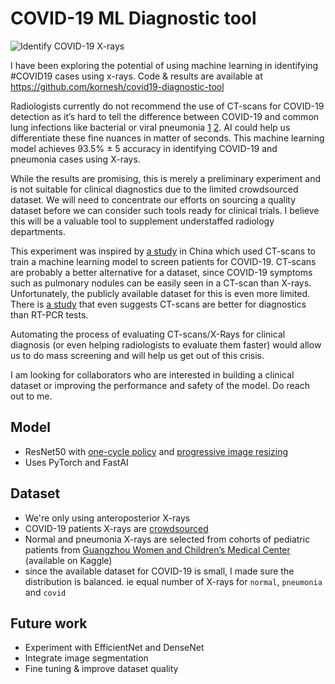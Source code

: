 # COVID-19 ML Diagnostic tool

![Identify COVID-19 X-rays](https://i.imgur.com/b6Ek63F.jpg)

I have been exploring the potential of using machine learning in identifying #COVID19 cases using x-rays. Code & results are available at https://github.com/kornesh/covid19-diagnostic-tool

Radiologists currently do not recommend the use of CT-scans for COVID-19 detection as it’s hard to tell the difference between COVID-19 and common lung infections like bacterial or viral pneumonia [1](https://www.acr.org/Advocacy-and-Economics/ACR-Position-Statements/Recommendations-for-Chest-Radiography-and-CT-for-Suspected-COVID19-Infection) [2](https://car.ca/news/canadian-society-of-thoracic-radiology-and-canadian-association-of-radiologists-statement-on-covid-19/). AI could help us differentiate these fine nuances in matter of seconds. This machine learning model achieves 93.5% ± 5 accuracy in identifying COVID-19 and pneumonia cases using X-rays.

While the results are promising, this is merely a preliminary experiment and is not suitable for clinical diagnostics due to the limited crowdsourced dataset. We will need to concentrate our efforts on sourcing a quality dataset before we can consider such tools ready for clinical trials. I believe this will be a valuable tool to supplement understaffed radiology departments.

This experiment was inspired by [a study](https://www.medrxiv.org/content/10.1101/2020.02.14.20023028v4) in China which used CT-scans to train a machine learning model to screen patients for COVID-19. CT-scans are probably a better alternative for a dataset, since COVID-19 symptoms such as pulmonary nodules can be easily seen in a CT-scan than X-rays. Unfortunately, the publicly available dataset for this is even more limited. There is [a study](https://pubs.rsna.org/doi/10.1148/radiol.2020200642) that even suggests CT-scans are better for diagnostics than RT-PCR tests.

Automating the process of evaluating CT-scans/X-Rays for clinical diagnosis (or even helping radiologists to evaluate them faster) would allow us to do mass screening and will help us get out of this crisis.

I am looking for collaborators who are interested in building a clinical dataset or improving the performance and safety of the model. Do reach out to me.

## Model
- ResNet50 with [one-cycle policy](https://sgugger.github.io/the-1cycle-policy.html) and [progressive image resizing](https://www.fast.ai/2018/08/10/fastai-diu-imagenet/)
- Uses PyTorch and FastAI

## Dataset
- We're only using anteroposterior X-rays
- COVID-19 patients X-rays are [crowdsourced](https://github.com/ieee8023/covid-chestxray-dataset.git)
- Normal and pneumonia X-rays are selected from cohorts of pediatric patients from [Guangzhou Women and Children’s Medical Center](https://data.mendeley.com/datasets/rscbjbr9sj/2) (available on Kaggle)
- since the available dataset for COVID-19 is small, I made sure the distribution is balanced. ie equal number of X-rays for `normal`, `pneumonia` and `covid`

## Future work
- Experiment with EfficientNet and DenseNet
- Integrate image segmentation
- Fine tuning & improve dataset quality
